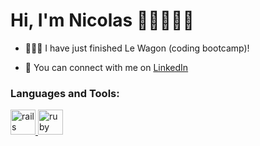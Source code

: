 # Hi, I'm Nicolas 👋🏼👨🏽‍💻

- 👨🏻‍🎓 I have just finished Le Wagon (coding bootcamp)!

- 💼 You can connect with me on [LinkedIn](https://www.linkedin.com/in/nicolas-ls/)

<h3 align="left">Languages and Tools:</h3>
<p align="left"> <a href="https://rubyonrails.org" target="_blank"> <img src="https://devicons.github.io/devicon/devicon.git/icons/rails/rails-original-wordmark.svg" alt="rails" width="40" height="40"/> </a> <a href="https://www.ruby-lang.org/en/" target="_blank"> <img src="https://devicons.github.io/devicon/devicon.git/icons/ruby/ruby-original-wordmark.svg" alt="ruby" width="40" height="40"/> </a> </p>
